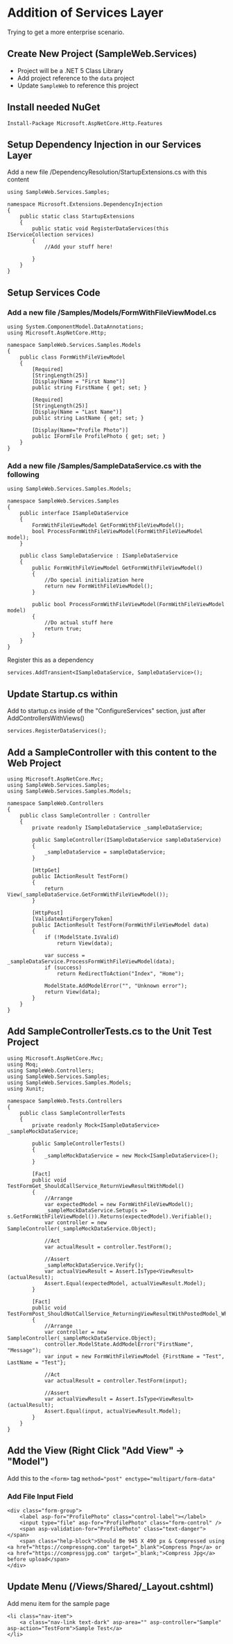 # Addition of Services Layer

Trying to get a more enterprise scenario.

## Create New Project (SampleWeb.Services)

* Project will be a .NET 5 Class Library
* Add project reference to the `data` project
* Update `SampleWeb` to reference this project

## Install needed NuGet

```
Install-Package Microsoft.AspNetCore.Http.Features
```

## Setup Dependency Injection in our Services Layer

Add a new file /DependencyResolution/StartupExtensions.cs with this content

```
using SampleWeb.Services.Samples;

namespace Microsoft.Extensions.DependencyInjection
{
    public static class StartupExtensions
    {
        public static void RegisterDataServices(this IServiceCollection services)
        {
            //Add your stuff here!

        }
    }
}
```

## Setup Services Code

### Add a new file /Samples/Models/FormWithFileViewModel.cs

```
using System.ComponentModel.DataAnnotations;
using Microsoft.AspNetCore.Http;

namespace SampleWeb.Services.Samples.Models
{
    public class FormWithFileViewModel
    {
        [Required]
        [StringLength(25)]
        [Display(Name = "First Name")]
        public string FirstName { get; set; }

        [Required]
        [StringLength(25)]
        [Display(Name = "Last Name")]
        public string LastName { get; set; }

        [Display(Name="Profile Photo")]
        public IFormFile ProfilePhoto { get; set; }
    }
}
```


### Add a new file /Samples/SampleDataService.cs with the following

```
using SampleWeb.Services.Samples.Models;

namespace SampleWeb.Services.Samples
{
    public interface ISampleDataService
    {
        FormWithFileViewModel GetFormWithFileViewModel();
        bool ProcessFormWithFileViewModel(FormWithFileViewModel model);
    }

    public class SampleDataService : ISampleDataService
    {
        public FormWithFileViewModel GetFormWithFileViewModel()
        {
            //Do special initialization here
            return new FormWithFileViewModel();
        }

        public bool ProcessFormWithFileViewModel(FormWithFileViewModel model)
        {
            //Do actual stuff here
            return true;
        }
    }
}
```

Register this as a dependency

```
services.AddTransient<ISampleDataService, SampleDataService>();
```

## Update Startup.cs within 

Add to startup.cs inside of the "ConfigureServices" section, just after AddControllersWithViews()

```
services.RegisterDataServices();
```

## Add a SampleController with this content to the Web Project

```
using Microsoft.AspNetCore.Mvc;
using SampleWeb.Services.Samples;
using SampleWeb.Services.Samples.Models;

namespace SampleWeb.Controllers
{
    public class SampleController : Controller
    {
        private readonly ISampleDataService _sampleDataService;

        public SampleController(ISampleDataService sampleDataService)
        {
            _sampleDataService = sampleDataService;
        }

        [HttpGet]
        public IActionResult TestForm()
        {
            return View(_sampleDataService.GetFormWithFileViewModel());
        }

        [HttpPost]
        [ValidateAntiForgeryToken]
        public IActionResult TestForm(FormWithFileViewModel data)
        {
            if (!ModelState.IsValid)
                return View(data);

            var success = _sampleDataService.ProcessFormWithFileViewModel(data);
            if (success)
                return RedirectToAction("Index", "Home");

            ModelState.AddModelError("", "Unknown error");
            return View(data);
        }
    }
}
```

## Add SampleControllerTests.cs to the Unit Test Project

```
using Microsoft.AspNetCore.Mvc;
using Moq;
using SampleWeb.Controllers;
using SampleWeb.Services.Samples;
using SampleWeb.Services.Samples.Models;
using Xunit;

namespace SampleWeb.Tests.Controllers
{
    public class SampleControllerTests
    {
        private readonly Mock<ISampleDataService> _sampleMockDataService;

        public SampleControllerTests()
        {
            _sampleMockDataService = new Mock<ISampleDataService>();
        }

        [Fact]
        public void TestFormGet_ShouldCallService_ReturnViewResultWithModel()
        {
            //Arrange
            var expectedModel = new FormWithFileViewModel();
            _sampleMockDataService.Setup(s => s.GetFormWithFileViewModel()).Returns(expectedModel).Verifiable();
            var controller = new SampleController(_sampleMockDataService.Object);
            
            //Act
            var actualResult = controller.TestForm();

            //Assert
            _sampleMockDataService.Verify();
            var actualViewResult = Assert.IsType<ViewResult>(actualResult);
            Assert.Equal(expectedModel, actualViewResult.Model);
        }

        [Fact]
        public void TestFormPost_ShouldNotCallService_ReturningViewResultWithPostedModel_WhenModelErrorsExist()
        {
            //Arrange
            var controller = new SampleController(_sampleMockDataService.Object);
            controller.ModelState.AddModelError("FirstName", "Message");
            var input = new FormWithFileViewModel {FirstName = "Test", LastName = "Test"};

            //Act
            var actualResult = controller.TestForm(input);

            //Assert
            var actualViewResult = Assert.IsType<ViewResult>(actualResult);
            Assert.Equal(input, actualViewResult.Model);
        }
    }
}
```

## Add the View (Right Click "Add View" -> "Model")

Add this to the `<form>` tag  `method="post" enctype="multipart/form-data"`

### Add File Input Field

```
<div class="form-group">
    <label asp-for="ProfilePhoto" class="control-label"></label>
    <input type="file" asp-for="ProfilePhoto" class="form-control" />
    <span asp-validation-for="ProfilePhoto" class="text-danger"></span>
    <span class="help-block">Should Be 945 X 490 px & Compressed using <a href="https://compresspng.com" target="_blank">Compress Png</a> or <a href="https://compressjpg.com" target="_blank;">Compress Jpg</a> before upload</span>
</div>
```

## Update Menu (/Views/Shared/_Layout.cshtml)

Add menu item for the sample page 

```
<li class="nav-item">
    <a class="nav-link text-dark" asp-area="" asp-controller="Sample" asp-action="TestForm">Sample Test</a>
</li>
```
